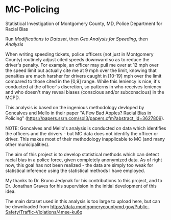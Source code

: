 # MC-Policing
Statistical Investigation of Montgomery County, MD, Police Department for Racial Bias 

Run *Modifications to Dataset*, then *Geo Analysis for Speeding*, then *Analysis*

When writing speeding tickets, police officers (not just in Montgomery County) routinely adjust cited speeds downward so as to reduce the driver's penalty. For example, an officer may pull me over at 12 mph over the speed limit but actually cite me at 9 mph over the limit, knowing that penalties are much harsher for drivers caught in [10-19] mph over the limit compared to those cited in the [0,9] range. While this leniency is nice, it's conducted at the officer's discretion, so patterns in who receives leniency and who doesn't may reveal biases (conscious and/or subconscious) in the MCPD. 

This analysis is based on the ingenious methodology devloped by Goncalves and Mello in their paper "A Few Bad Apples? Racial Bias in Policing" (https://papers.ssrn.com/sol3/papers.cfm?abstract_id=3627809). 

NOTE: Goncalves and Mello's analysis is conducted on data which identifies the officers and the drivers - but MC data does not identify the officer or driver. This makes most of their methodology inapplicable to MC (and many other municipalities).

The aim of this project is to develop statistical methods which can detect racial bias in a police force, given completely anonymized data. As of right now, this goal has not been realized - the data are simply too weak for statistical inference using the statistical methods I have employed.

My thanks to Dr. Bruno Jedynak for his contributions to this project, and to Dr. Jonathan Graves for his supervision in the initial development of this idea.

The main dataset used in this analysis is too large to upload here, but can be downloaded from https://data.montgomerycountymd.gov/Public-Safety/Traffic-Violations/4mse-ku6q
